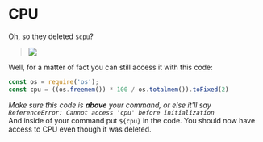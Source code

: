 # CPU
Oh, so they deleted `$cpu`?  
> [![](https://cdn.discordapp.com/attachments/775501959242579989/775701685632761857/Screenshot_796.png)](https://www.db-script.xyz/npm-updates#update-1-8-0-10-18-2020)  

Well, for a matter of fact you can still access it with this code:
```js
const os = require('os');
const cpu = ((os.freemem()) * 100 / os.totalmem()).toFixed(2)
```
*Make sure this code is **above** your command, or else it'll say `ReferenceError: Cannot access 'cpu' before initialization`*  
And inside of your command put `${cpu}` in the code. You should now have access to CPU even though it was deleted.
